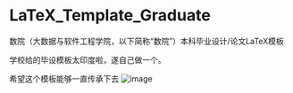 # LaTeX_Template_Graduate
数院（大数据与软件工程学院，以下简称“数院”）本科毕业设计/论文LaTeX模板

学校给的毕设模板太印度啦，遂自己做一个。

希望这个模板能够一直传承下去
![image](https://github.com/ZWUTA/LaTeX_Template_Graduate/assets/63193298/945453c3-6440-4fa0-ae0f-87cf301edf57)
